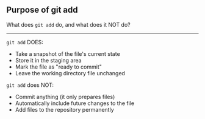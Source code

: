 ## Purpose of git add

What does `git add` do, and what does it NOT do?

---

`git add` DOES:
- Take a snapshot of the file's current state
- Store it in the staging area
- Mark the file as "ready to commit"
- Leave the working directory file unchanged

`git add` does NOT:
- Commit anything (it only prepares files)
- Automatically include future changes to the file
- Add files to the repository permanently

